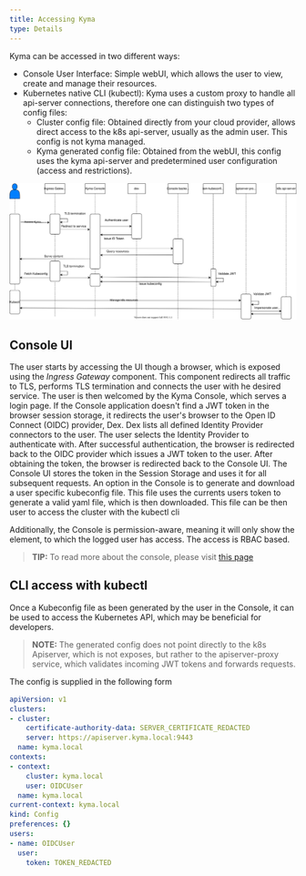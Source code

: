 ```yaml
---
title: Accessing Kyma
type: Details
---
```


Kyma can be accessed in two different ways:
- Console User Interface: Simple webUI, which allows the user to view, create and manage their resources. 
- Kubernetes native CLI (kubectl): Kyma uses a custom proxy to handle all api-server connections, therefore one can distinguish two types of config files:
    + Cluster config file: Obtained directly from your cloud provider, allows direct access to the k8s api-server, usually as the admin user. This config is not kyma managed.
    + Kyma generated config file: Obtained from the webUI, this config uses the kyma api-server and predetermined user configuration (access and restrictions). 

![Kyma access diagram](assets/kyma-access-flow.svg)

## Console UI
The user starts by accessing the UI though a browser, which is exposed using the *Ingress Gateway* component. This component redirects all traffic to TLS, performs TLS termination and connects the user with he desired service.
The user is then welcomed by the Kyma Console, which serves a login page. If the Console application doesn't find a JWT token in the browser session storage, it redirects the user's browser to the Open ID Connect (OIDC) provider, Dex. 
Dex lists all defined Identity Provider connectors to the user. The user selects the Identity Provider to authenticate with. After successful authentication, the browser is redirected back to the OIDC provider which issues a JWT token to the user. After obtaining the token, the browser is redirected back to the Console UI. The Console UI stores the token in the Session Storage and uses it for all subsequent requests.
An option in the Console is to generate and download a user specific kubeconfig file. This file uses the currents users token to generate a valid yaml file, which is then downloaded. This file can be then user to access the cluster with the kubectl cli

Additionally, the Console is permission-aware, meaning it will only show the element, to which the logged user has access. The access is RBAC based.

>**TIP:** To read more about the console, please visit [this page](components/console/#overview-overview)

## CLI access with kubectl
Once a Kubeconfig file as been generated by the user in the Console, it can be used to access the Kubernetes API, which may be beneficial for developers. 

>**NOTE:** The generated config does not point directly to the k8s Apiserver, which is not exposes, but rather to the apiserver-proxy service, which validates incoming JWT tokens and forwards requests. 

The config is supplied in the following form

```yaml
apiVersion: v1
clusters:
- cluster:
    certificate-authority-data: SERVER_CERTIFICATE_REDACTED
    server: https://apiserver.kyma.local:9443
  name: kyma.local
contexts:
- context:
    cluster: kyma.local
    user: OIDCUser
  name: kyma.local
current-context: kyma.local
kind: Config
preferences: {}
users:
- name: OIDCUser
  user:
    token: TOKEN_REDACTED
```
